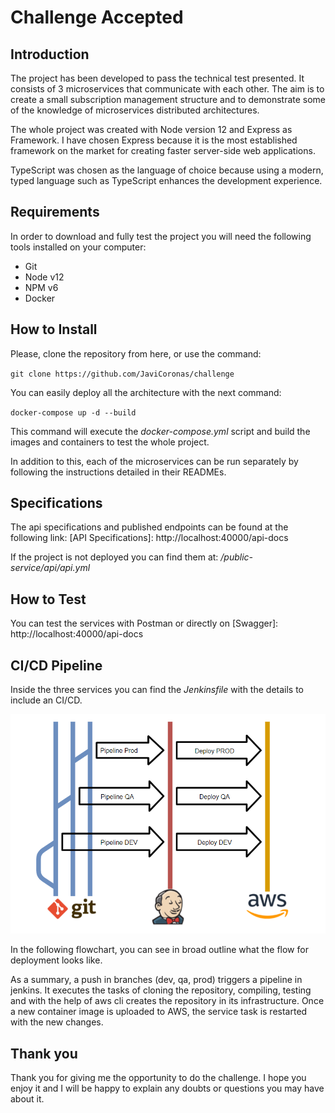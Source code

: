 # Challenge Accepted

## Introduction

The project has been developed to pass the technical test presented. It consists of 3 microservices that communicate with each other. The aim is to create a small subscription management structure and to demonstrate some of the knowledge of microservices distributed architectures.

The whole project was created with Node version 12 and Express as Framework. I have chosen Express because it is the most established framework on the market for creating faster server-side web applications.

TypeScript was chosen as the language of choice because using a modern, typed language such as TypeScript enhances the development experience.

## Requirements

In order to download and fully test the project you will need the following tools installed on your computer:
* Git
* Node v12
* NPM v6
* Docker

## How to Install

Please, clone the repository from here, or use the command:

`git clone https://github.com/JaviCoronas/challenge`

You can easily deploy all the architecture with the next command:

`docker-compose up -d --build`

This command will execute the *docker-compose.yml* script and build the images and containers to test the whole project.

In addition to this, each of the microservices can be run separately by following the instructions detailed in their READMEs.


## Specifications

The api specifications and published endpoints can be found at the following link: [API Specifications]: http://localhost:40000/api-docs

If the project is not deployed you can find them at: _/public-service/api/api.yml_

## How to Test

You can test the services with Postman or directly on [Swagger]: http://localhost:40000/api-docs

## CI/CD Pipeline

Inside the three services you can find the _Jenkinsfile_ with the details to include an CI/CD.

![FLowChart](flowchart.png)

In the following flowchart, you can see in broad outline what the flow for deployment looks like.

As a summary, a push in branches (dev, qa, prod) triggers a pipeline in jenkins. 
It executes the tasks of cloning the repository, compiling, testing and with the help of aws cli creates the repository in its infrastructure.
Once a new container image is uploaded to AWS, the service task is restarted with the new changes.

## Thank you

Thank you for giving me the opportunity to do the challenge. I hope you enjoy it and I will be happy to explain any doubts or questions you may have about it.

